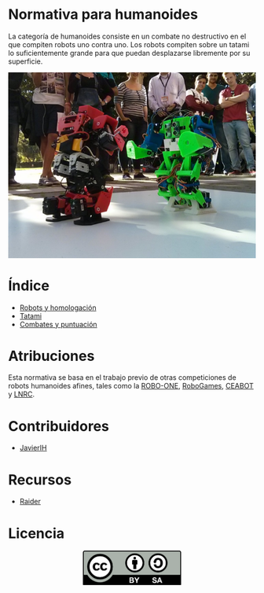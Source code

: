 # Normativa para humanoides
La categoría de humanoides consiste en un combate no destructivo en el que compiten robots uno contra uno. Los robots compiten sobre un tatami lo suficientemente grande para que puedan desplazarse libremente por su superficie.

<p align="center"><img src="images/competicion.png" align = "center"></p>


# Índice

 - [Robots y homologación](robots.md)
 - [Tatami](tatami.md)
 - [Combates y puntuación](combates.md)


# Atribuciones

Esta normativa se basa en el trabajo previo de otras competiciones de robots humanoides afines, tales como la [ROBO-ONE](http://www.robo-one.com/en/), [RoboGames](http://robogames.net/rules/r1-wrestling.php), [CEABOT](http://www.ceabot.es/) y [LNRC]().

# Contribuidores

 - [JavierIH](https://github.com/JavierIH)

# Recursos

 - [Raider](https://github.com/JavierIH/raider)

# Licencia

<p align="center"><img src="images/by-sa.png" width="200" align = "center"></p>
